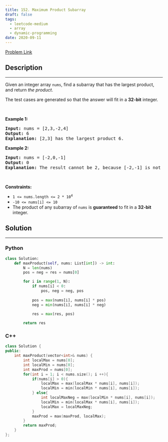 ```yaml
---
title: 152. Maximum Product Subarray
draft: false
tags: 
  - leetcode-medium
  - array
  - dynamic-programming
date: 2020-09-11
---
```


[Problem Link](https://leetcode.com/problems/maximum-product-subarray/)

## Description

---
<p>Given an integer array <code>nums</code>, find a <span data-keyword="subarray-nonempty">subarray</span> that has the largest product, and return <em>the product</em>.</p>

<p>The test cases are generated so that the answer will fit in a <strong>32-bit</strong> integer.</p>

<p>&nbsp;</p>
<p><strong class="example">Example 1:</strong></p>

<pre>
<strong>Input:</strong> nums = [2,3,-2,4]
<strong>Output:</strong> 6
<strong>Explanation:</strong> [2,3] has the largest product 6.
</pre>

<p><strong class="example">Example 2:</strong></p>

<pre>
<strong>Input:</strong> nums = [-2,0,-1]
<strong>Output:</strong> 0
<strong>Explanation:</strong> The result cannot be 2, because [-2,-1] is not a subarray.
</pre>

<p>&nbsp;</p>
<p><strong>Constraints:</strong></p>

<ul>
	<li><code>1 &lt;= nums.length &lt;= 2 * 10<sup>4</sup></code></li>
	<li><code>-10 &lt;= nums[i] &lt;= 10</code></li>
	<li>The product of any subarray of <code>nums</code> is <strong>guaranteed</strong> to fit in a <strong>32-bit</strong> integer.</li>
</ul>


## Solution

---
### Python
``` py title='maximum-product-subarray'
class Solution:
    def maxProduct(self, nums: List[int]) -> int:
        N = len(nums)
        pos = neg = res = nums[0]

        for i in range(1, N):
            if nums[i] < 0:
                pos, neg = neg, pos
            
            pos = max(nums[i], nums[i] * pos)
            neg = min(nums[i], nums[i] * neg)

            res = max(res, pos)
        
        return res
```
### C++
``` cpp title='maximum-product-subarray'
class Solution {
public:
    int maxProduct(vector<int>& nums) {
        int localMax = nums[0]; 
        int localMin = nums[0]; 
        int maxProd = nums[0]; 
        for(int i = 1; i < nums.size(); i ++){ 
            if(nums[i] > 0){ 
                localMax = max(localMax * nums[i], nums[i]); 
                localMin = min(localMin * nums[i], nums[i]); 
            } else{ 
                int localMaxNeg = max(localMin * nums[i], nums[i]); 
                localMin = min(localMax * nums[i], nums[i]); 
                localMax = localMaxNeg; 
            } 
            maxProd = max(maxProd, localMax); 
        } 
        return maxProd; 
    }
};
```

